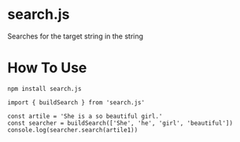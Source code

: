 # search.js
Searches for the target string in the string

# How To Use
```
npm install search.js

import { buildSearch } from 'search.js'

const artile = 'She is a so beautiful girl.'
const searcher = buildSearch(['She', 'he', 'girl', 'beautiful'])
console.log(searcher.search(artile1))

```
